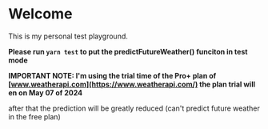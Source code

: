 # Welcome

This is my personal test playground.

**Please run `yarn test` to put the predictFutureWeather() funciton in test mode**

**IMPORTANT NOTE: I'm using the trial time of the Pro+ plan of [www.weatherapi.com](https://www.weatherapi.com/) the plan trial will en on May 07 of 2024**

after that the prediction will be greatly reduced (can't predict future weather in the free plan)
